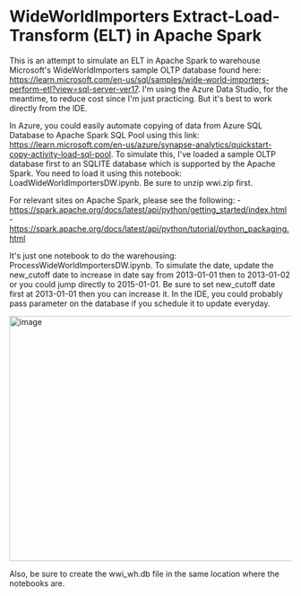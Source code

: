 # WideWorldImporters Extract-Load-Transform (ELT) in Apache Spark

This is an attempt to simulate an ELT in Apache Spark to warehouse Microsoft's WideWorldImporters sample OLTP database found here: https://learn.microsoft.com/en-us/sql/samples/wide-world-importers-perform-etl?view=sql-server-ver17.  I'm using the Azure Data Studio, for the meantime, to reduce cost since I'm just practicing.  But it's best to work directly from the IDE.

In Azure, you could easily automate copying of data from Azure SQL Database to Apache Spark SQL Pool using this link: https://learn.microsoft.com/en-us/azure/synapse-analytics/quickstart-copy-activity-load-sql-pool.  To simulate this, I've loaded a sample OLTP database first to an SQLITE database which is supported by the Apache Spark.  You need to load it using this notebook: LoadWideWorldImportersDW.ipynb.  Be sure to unzip wwi.zip first.

For relevant sites on Apache Spark, please see the following:
     - https://spark.apache.org/docs/latest/api/python/getting_started/index.html
     - https://spark.apache.org/docs/latest/api/python/tutorial/python_packaging.html

It's just one notebook to do the warehousing: ProcessWideWorldImportersDW.ipynb.  To simulate the date, update the new_cutoff date to increase in date say from 2013-01-01 then to 2013-01-02 or you could jump directly to 2015-01-01.  Be sure to set new_cutoff date first at 2013-01-01 then you can increase it.  In the IDE, you could probably pass parameter on the database if you schedule it to update everyday.  

<img width="887" height="437" alt="image" src="https://github.com/user-attachments/assets/d526246d-c7d1-4d77-97ab-ffdcc3cfd476" />

Also, be sure to create the wwi_wh.db file in the same location where the notebooks are.
